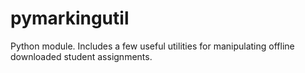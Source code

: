 pymarkingutil
=============

Python module. Includes a few useful utilities for manipulating offline downloaded student assignments.
